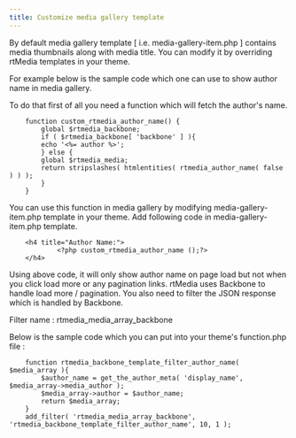 ```yaml
---
title: Customize media gallery template
---
```


By default media gallery template [ i.e. media-gallery-item.php ] contains media thumbnails along with media title. You can modify it by overriding rtMedia templates in your theme.

For example below is the sample code which one can use to show author name in media gallery. 

To do that first of all you need a function which will fetch the author's name.

```
	function custom_rtmedia_author_name() {
	    global $rtmedia_backbone;
	    if ( $rtmedia_backbone[ 'backbone' ] ){
		echo '<%= author %>';
	    } else {
		global $rtmedia_media;
		return stripslashes( htmlentities( rtmedia_author_name( false ) ) );
	    }
	}
```

You can use this function in media gallery by modifying media-gallery-item.php template in your theme. Add following code in media-gallery-item.php template.

```
	<h4 title="Author Name:">
			<?php custom_rtmedia_author_name ();?>
	</h4>
```

Using above code, it will only show author name on page load but not when you click load more or any pagination links. rtMedia uses Backbone to handle load more / pagination. You also need to filter the JSON response which is handled by Backbone.

Filter name : rtmedia_media_array_backbone

Below is the sample code which you can put into your theme's function.php file :

```
	function rtmedia_backbone_template_filter_author_name( $media_array ){
	    $author_name = get_the_author_meta( 'display_name', $media_array->media_author );
	    $media_array->author = $author_name;
	    return $media_array;
	}
	add_filter( 'rtmedia_media_array_backbone', 'rtmedia_backbone_template_filter_author_name', 10, 1 );
```

